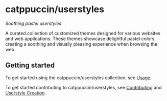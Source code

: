 # catppuccin/userstyles

_Soothing pastel userstyles_

A curated collection of customized themes designed for various websites and web applications. These themes showcase delightful pastel colors, creating a soothing and visually pleasing experience when browsing the web.

## Getting started

To get started using the catppuccin/userstyles collection, see [Usage](./USAGE.md).

To get started contributing to catppuccin/userstyles, see [Contributing](./CONTRIBUTING.md) and [Userstyle Creation](./userstyle-creation.md).
